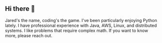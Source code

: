 ## Hi there 👋

Jared's the name, coding's the game. I've been particularly enjoying Python lately. I have professional experience with Java, AWS, Linux, and distributed systems. I like problems that require complex math. If you want to know more, please reach out.

<!--
**jmgorton/jmgorton** is a ✨ _special_ ✨ repository because its `README.md` (this file) appears on your GitHub profile.

Here are some ideas to get you started:

- 🔭 I’m currently working on ...
- 🌱 I’m currently learning ...
- 👯 I’m looking to collaborate on ...
- 🤔 I’m looking for help with ...
- 💬 Ask me about ...
- 📫 How to reach me: ...
- 😄 Pronouns: ...
- ⚡ Fun fact: ...
-->
